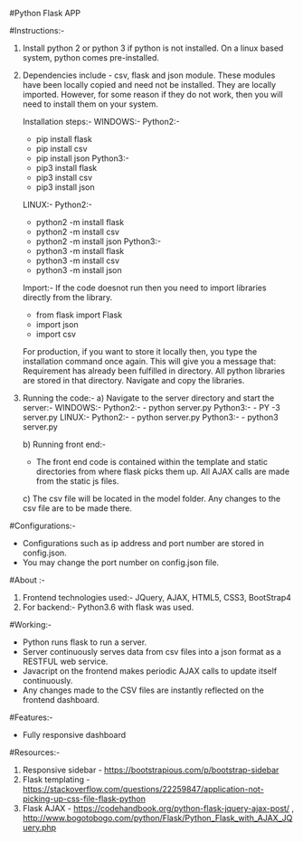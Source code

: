 #Python Flask APP

#Instructions:-
1) Install python 2 or python 3 if python is not installed. On a linux based system, python comes pre-installed.

2) Dependencies include - csv, flask and json module. These modules have been locally copied and need not be installed.
   They are locally imported.
   However, for some reason if they do not work, then you will need to install them on your system.

   Installation steps:-
   WINDOWS:-
    Python2:-
      - pip install flask
      - pip install csv
      - pip install json
    Python3:-
      - pip3 install flask
      - pip3 install csv
      - pip3 install json

   LINUX:-
    Python2:-
      - python2 -m install flask
      - python2 -m install csv
      - python2 -m  install json
     Python3:-
      - python3 -m install flask
      - python3 -m install csv
      - python3 -m install json

   Import:-
   If the code doesnot run then you need to import libraries directly from the library.
    - from flask import Flask
    - import json
    - import csv

   For production, if you want to store it locally then, you type the installation command once again.
   This will give you a message that: Requirement has already been fulfilled in <directory name> directory.
   All python libraries are stored in that directory. Navigate and copy the libraries.

3) Running the code:-
   a) Navigate to the server directory and start the server:-
      WINDOWS:-
       Python2:-
        - python server.py
       Python3:-
        - PY -3 server.py
      LINUX:-
       Python2:-
        - python server.py
       Python3:-
        - python3 server.py


   b) Running front end:-
      - The front end code is contained within the template and static directories from where flask picks them up. All AJAX calls are made from the static js files.

   c) The csv file will be located in the model folder. Any changes to the csv file are to be made there.

#Configurations:-
- Configurations such as ip address and port number are stored in config.json.
- You may change the port number on config.json file.

#About :-
1) Frontend technologies used:- JQuery, AJAX, HTML5, CSS3, BootStrap4
2) For backend:- Python3.6 with flask was used.

#Working:-
- Python runs flask to run a server.
- Server continuously serves data from csv files into a json format as a RESTFUL web service.
- Javacript on the frontend makes periodic AJAX calls to update itself continuously.
- Any changes made to the CSV files are instantly reflected on the frontend dashboard.

#Features:-
- Fully responsive dashboard

#Resources:-
1) Responsive sidebar - https://bootstrapious.com/p/bootstrap-sidebar
2) Flask templating - https://stackoverflow.com/questions/22259847/application-not-picking-up-css-file-flask-python
3) Flask AJAX - https://codehandbook.org/python-flask-jquery-ajax-post/ , http://www.bogotobogo.com/python/Flask/Python_Flask_with_AJAX_JQuery.php
